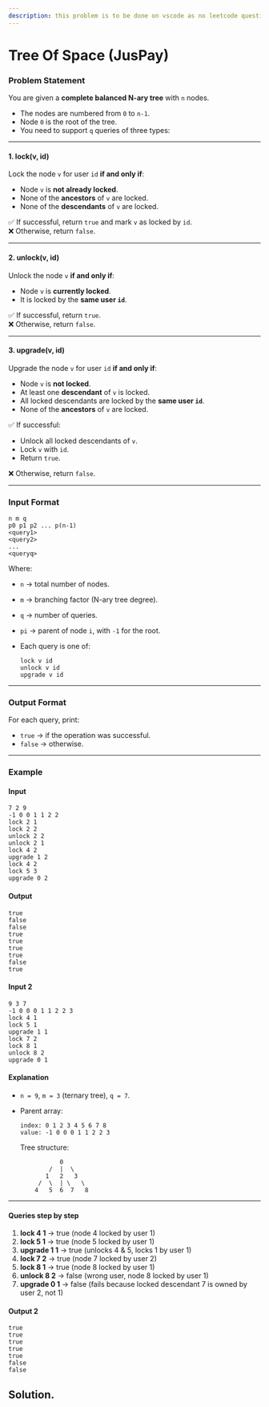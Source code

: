 ```yaml
---
description: this problem is to be done on vscode as no leetcode question exists for it
---
```


# Tree Of Space (JusPay)

### Problem Statement

You are given a **complete balanced N-ary tree** with `n` nodes.

* The nodes are numbered from `0` to `n-1`.
* Node `0` is the root of the tree.
* You need to support `q` queries of three types:

***

#### 1. **lock(v, id)**

Lock the node `v` for user `id` **if and only if**:

* Node `v` is **not already locked**.
* None of the **ancestors** of `v` are locked.
* None of the **descendants** of `v` are locked.

✅ If successful, return `true` and mark `v` as locked by `id`.\
❌ Otherwise, return `false`.

***

#### 2. **unlock(v, id)**

Unlock the node `v` **if and only if**:

* Node `v` is **currently locked**.
* It is locked by the **same user `id`**.

✅ If successful, return `true`.\
❌ Otherwise, return `false`.

***

#### 3. **upgrade(v, id)**

Upgrade the node `v` for user `id` **if and only if**:

* Node `v` is **not locked**.
* At least one **descendant** of `v` is locked.
* All locked descendants are locked by the **same user `id`**.
* None of the **ancestors** of `v` are locked.

✅ If successful:

* Unlock all locked descendants of `v`.
* Lock `v` with `id`.
* Return `true`.

❌ Otherwise, return `false`.

***

### Input Format

```
n m q
p0 p1 p2 ... p(n-1)
<query1>
<query2>
...
<queryq>
```

Where:

* `n` → total number of nodes.
* `m` → branching factor (N-ary tree degree).
* `q` → number of queries.
* `pi` → parent of node `i`, with `-1` for the root.
*   Each query is one of:

    ```
    lock v id
    unlock v id
    upgrade v id
    ```

***

### Output Format

For each query, print:

* `true` → if the operation was successful.
* `false` → otherwise.

***

### Example

#### Input

```
7 2 9
-1 0 0 1 1 2 2
lock 2 1
lock 2 2
unlock 2 2
unlock 2 1
lock 4 2
upgrade 1 2
lock 4 2
lock 5 3
upgrade 0 2
```

#### Output

```
true
false
false
true
true
true
true
false
true
```



#### Input 2

```
9 3 7
-1 0 0 0 1 1 2 2 3
lock 4 1
lock 5 1
upgrade 1 1
lock 7 2
lock 8 1
unlock 8 2
upgrade 0 1

```

#### Explanation

* `n = 9`, `m = 3` (ternary tree), `q = 7`.
*   Parent array:

    ```
    index: 0 1 2 3 4 5 6 7 8
    value: -1 0 0 0 1 1 2 2 3
    ```

    Tree structure:

    ```
               0
            /  |  \
           1   2   3
         /  \  | \   \
        4   5  6  7   8
    ```

***

#### Queries step by step

1. **lock 4 1** → true (node 4 locked by user 1)
2. **lock 5 1** → true (node 5 locked by user 1)
3. **upgrade 1 1** → true (unlocks 4 & 5, locks 1 by user 1)
4. **lock 7 2** → true (node 7 locked by user 2)
5. **lock 8 1** → true (node 8 locked by user 1)
6. **unlock 8 2** → false (wrong user, node 8 locked by user 1)
7. **upgrade 0 1** → false (fails because locked descendant 7 is owned by user 2, not 1)

#### Output 2

```
true
true
true
true
true
false
false

```







## Solution.




